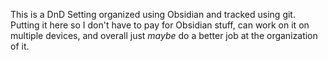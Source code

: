 This is a DnD Setting organized using Obsidian and tracked using git. Putting it here so I don't have to pay for Obsidian stuff, can work on it on multiple devices, and overall just _maybe_ do a better job at the organization of it.
